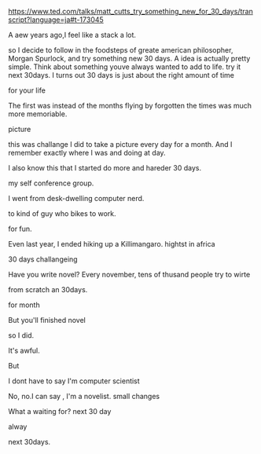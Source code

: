 https://www.ted.com/talks/matt_cutts_try_something_new_for_30_days/transcript?language=ja#t-173045

A aew years ago,I feel like a stack a lot.

so I decide to follow in the foodsteps of greate american philosopher, Morgan Spurlock, 
and try something new 30 days.
A idea is actually pretty simple.
Think about something youve always wanted to add to life.
try it next 30days.
I turns out 30 days is just about the right amount of time 


for your life


The first was instead of the months flying by forgotten
the times was much more memoriable.


picture


this was challange I did  to take a picture every day for a month.
And I remember exactly where I was and doing at day.


I also know this that I started do more and hareder 30 days.

my self conference group.

I went from desk-dwelling computer nerd.

to kind of guy who bikes to work.
 

for fun.


Even last year, I ended hiking up a Killimangaro.
hightst in africa








30 days challangeing

Have you write novel?
Every november, tens of thusand people try to wirte 

from scratch an 30days.




for month



But you'll finished novel



so I did.


It's awful.

But 

I dont have to say
I'm computer scientist

No, no.I can say , I'm a novelist.
small changes 

What a waiting for?
next 30 day

alway 


next 30days.

